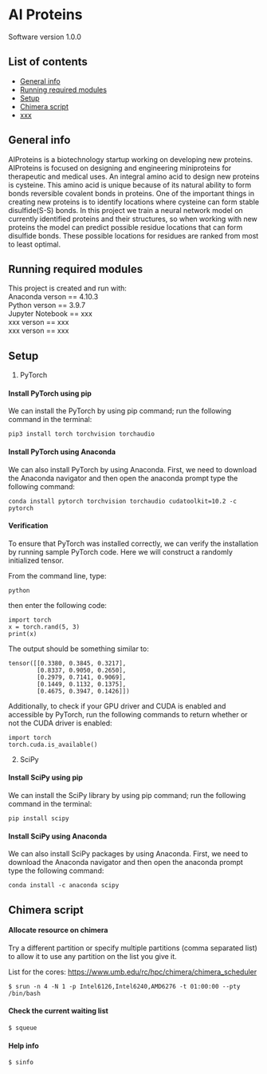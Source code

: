 # AI Proteins
Software version 1.0.0  

## List of contents
* [General info](#general-info)  
* [Running required modules](#running-required-modules)  
* [Setup](#setup)   
* [Chimera script](#chimera-script)  
* [xxx](#xxx)  

## General info  

AIProteins is a biotechnology startup working on developing new proteins. AIProteins is focused on designing and engineering miniproteins for therapeutic and medical uses. An integral amino acid to design new proteins is cysteine. This amino acid is unique because of its natural ability to form bonds reversible covalent bonds in proteins. One of the important things in creating new proteins is to identify locations where cysteine can form stable disulfide(S-S) bonds. In this project we train a neural network model on currently identified proteins and their structures, so when working with new proteins the model can predict possible residue locations that can form disulfide bonds. These possible locations for residues are ranked from most to least optimal.
## Running required modules  

This project is created and run with:  
Anaconda verson == 4.10.3  
Python verson == 3.9.7  
Jupyter Notebook == xxx  
xxx verson == xxx  
xxx verson == xxx  

## Setup  

1. PyTorch  
#### Install PyTorch using pip  
We can install the PyTorch by using pip command; run the following command in the terminal:
```
pip3 install torch torchvision torchaudio  
```
#### Install PyTorch using Anaconda  
We can also install PyTorch by using Anaconda. First, we need to download the Anaconda navigator and then open the anaconda prompt type the following command:
```
conda install pytorch torchvision torchaudio cudatoolkit=10.2 -c pytorch  
```

#### Verification
To ensure that PyTorch was installed correctly, we can verify the installation by running sample PyTorch code. Here we will construct a randomly initialized tensor.  

From the command line, type:  
```
python
```
then enter the following code:
```
import torch
x = torch.rand(5, 3)
print(x)
```
The output should be something similar to:
```
tensor([[0.3380, 0.3845, 0.3217],
        [0.8337, 0.9050, 0.2650],
        [0.2979, 0.7141, 0.9069],
        [0.1449, 0.1132, 0.1375],
        [0.4675, 0.3947, 0.1426]])
```
Additionally, to check if your GPU driver and CUDA is enabled and accessible by PyTorch, run the following commands to return whether or not the CUDA driver is enabled:
```
import torch
torch.cuda.is_available()
```
2. SciPy
#### Install SciPy using pip  
We can install the SciPy library by using pip command; run the following command in the terminal:
```
pip install scipy  
```
#### Install SciPy using Anaconda  
We can also install SciPy packages by using Anaconda. First, we need to download the Anaconda navigator and then open the anaconda prompt type the following command:
```
conda install -c anaconda scipy  
```


## Chimera script  

#### Allocate resource on chimera  

Try a different partition or specify multiple partitions (comma separated list) to allow it to use any partition on the list you give it.  

List for the cores: https://www.umb.edu/rc/hpc/chimera/chimera_scheduler  
```
$ srun -n 4 -N 1 -p Intel6126,Intel6240,AMD6276 -t 01:00:00 --pty /bin/bash  
```
#### Check the current waiting list  
```
$ squeue  
```
#### Help info  
```
$ sinfo  
```











